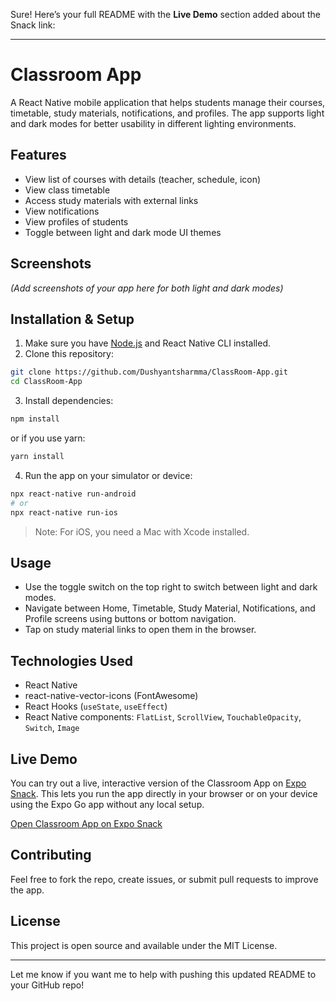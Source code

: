 Sure! Here’s your full README with the **Live Demo** section added about the Snack link:

---

# Classroom App

A React Native mobile application that helps students manage their courses, timetable, study materials, notifications, and profiles. The app supports light and dark modes for better usability in different lighting environments.

## Features

* View list of courses with details (teacher, schedule, icon)
* View class timetable
* Access study materials with external links
* View notifications
* View profiles of students
* Toggle between light and dark mode UI themes

## Screenshots

*(Add screenshots of your app here for both light and dark modes)*

## Installation & Setup

1. Make sure you have [Node.js](https://nodejs.org/) and React Native CLI installed.
2. Clone this repository:

```bash
git clone https://github.com/Dushyantsharmma/ClassRoom-App.git
cd ClassRoom-App
```

3. Install dependencies:

```bash
npm install
```

or if you use yarn:

```bash
yarn install
```

4. Run the app on your simulator or device:

```bash
npx react-native run-android
# or
npx react-native run-ios
```

> Note: For iOS, you need a Mac with Xcode installed.

## Usage

* Use the toggle switch on the top right to switch between light and dark modes.
* Navigate between Home, Timetable, Study Material, Notifications, and Profile screens using buttons or bottom navigation.
* Tap on study material links to open them in the browser.

## Technologies Used

* React Native
* react-native-vector-icons (FontAwesome)
* React Hooks (`useState`, `useEffect`)
* React Native components: `FlatList`, `ScrollView`, `TouchableOpacity`, `Switch`, `Image`

## Live Demo

You can try out a live, interactive version of the Classroom App on [Expo Snack](https://snack.expo.dev/@trippin/classroom-app). This lets you run the app directly in your browser or on your device using the Expo Go app without any local setup.

[Open Classroom App on Expo Snack](https://snack.expo.dev/@trippin/classroom-app)

## Contributing

Feel free to fork the repo, create issues, or submit pull requests to improve the app.

## License

This project is open source and available under the MIT License.

---

Let me know if you want me to help with pushing this updated README to your GitHub repo!
